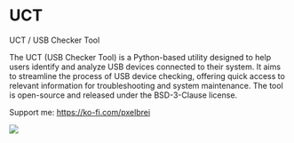 # UCT
UCT / USB Checker Tool

The UCT (USB Checker Tool) is a Python-based utility designed to help users identify and analyze USB devices connected to their system. It aims to streamline the process of USB device checking, offering quick access to relevant information for troubleshooting and system maintenance. The tool is open-source and released under the BSD-3-Clause license.

Support me: https://ko-fi.com/pxelbrei


![](https://user-images.githubusercontent.com/74038190/213866269-5d00981c-7c98-46d7-8a8e-16f462f15227.gif)
